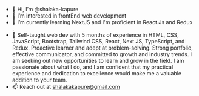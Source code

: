 - 👋 Hi, I’m @shalaka-kapure
- 👀 I’m interested in frontEnd web development
- 🌱 I’m currently learning NextJS and I'm proficient in React.Js and Redux .
- 💞️ Self-taught web dev with 5 months of experience in HTML, CSS, JavaScript, Bootstrap, Tailwind CSS, React, Next JS, TypeScript, and Redux. Proactive learner and adept at problem-solving. Strong portfolio, effective communicator, and committed to growth and industry trends. I am seeking out new opportunities to learn and grow in the field. I am passionate about what I do, and I am confident that my practical experience and dedication to excellence would make me a valuable addition to your team.
- 📫 Reach out at shalakakapure@gmail.com

<!---
shalaka-kapure/shalaka-kapure is a ✨ special ✨ repository because its `README.md` (this file) appears on your GitHub profile.
You can click the Preview link to take a look at your changes.
--->
